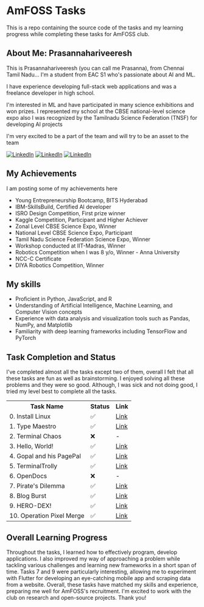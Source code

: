 # AmFOSS Tasks
This is a repo containing the source code of the tasks and my learning progress while completing these tasks for AmFOSS club.

## About Me: Prasannahariveeresh
This is Prasannahariveeresh (you can call me Prasanna), from Chennai Tamil Nadu... I'm a student from EAC S1 who's passionate about AI and ML.

I have experience developing full-stack web applications and was a freelance developer in high school.

I'm interested in ML and have participated in many science exhibitions and won prizes. I represented my school at the CBSE national-level science expo also I was recognized by the Tamilnadu Science Federation (TNSF) for developing AI projects

I'm very excited to be a part of the team and will try to be an asset to the team

<a href="https://www.linkedin.com/in/prasannahariveeresh-jeyaveerapandian/"><img src="https://img.shields.io/badge/Linkedin-0077b5?style=flat&logo=linkedin" alt="LinkedIn" /></a>
<a href="https://www.github.com/Prasannahariveeresh/"><img src="https://img.shields.io/badge/Github-010409?style=flat&logo=github" alt="LinkedIn" /></a>
<a href="https://www.kaggle.com/prasanna2209"><img src="https://img.shields.io/badge/Kaggle-20BEFF?style=flat&logo=kaggle" alt="LinkedIn" /></a>

## My Achievements
I am posting some of my achievements here
- Young Entrepreneurship Bootcamp, BITS Hyderabad
- IBM-SkillsBuild, Certified AI developer
- ISRO Design Competition, First prize winner
- Kaggle Competition, Participant and Higher Achiever
- Zonal Level CBSE Science Expo, Winner
- National Level CBSE Science Expo, Participant
- Tamil Nadu Science Federation Science Expo, Winner
- Workshop conducted at IIT-Madras, Winner
- Robotics Competition when I was 8 y/o, Winner - Anna University
- NCC-C Certificate
- DIYA Robotics Competition, Winner

## My skills
- Proficient in Python, JavaScript, and R
- Understanding of Artificial Intelligence, Machine Learning, and Computer Vision concepts
- Experience with data analysis and visualization tools such as Pandas, NumPy, and Matplotlib
- Familiarity with deep learning frameworks including TensorFlow and PyTorch

## Task Completion and Status
I've completed almost all the tasks except two of them, overall I felt that all these tasks are fun as well as brainstorming. I enjoyed solving all these problems and they were so good. Although, I was sick and not doing good, I tried my level best to complete all the tasks.

<table>
    <tr>
        <th>Task Name</th>
        <th>Status</th>
        <th>Link</th>
    </tr>
    <tr>
        <td>0. Install Linux</td>
        <td>✅</td>
        <td><a href="https://github.com/Prasannahariveeresh/amfoss-tasks/tree/main/task-00">Link</a></td>
    </tr>
    <tr>
        <td>1. Type Maestro</td>
        <td>✅</td>
        <td><a href="https://github.com/Prasannahariveeresh/amfoss-tasks/tree/main/task-01">Link</a></td>
    </tr>
    <tr>
        <td>2. Terminal Chaos</td>
        <td>❌</td>
        <td>-</td>
    </tr>
    <tr>
        <td>3. Hello, World!</td>
        <td>✅</td>
        <td><a href="https://github.com/Prasannahariveeresh/amfoss-tasks/tree/main/task-03">Link</a></td>
    </tr>
    <tr>
        <td>4. Gopal and his PagePal</td>
        <td>✅</td>
        <td><a href="https://github.com/Prasannahariveeresh/amfoss-tasks/tree/main/task-04">Link</a></td>
    </tr>
    <tr>
        <td>5. TerminalTrolly</td>
        <td>✅</td>
        <td><a href="https://github.com/Prasannahariveeresh/amfoss-tasks/tree/main/task-05">Link</a></td>
    </tr>
    <tr>
        <td>6. OpenDocs</td>
        <td>❌</td>
        <td>-</td>
    </tr>
    <tr>
        <td>7. Pirate's Dilemma</td>
        <td>✅</td>
        <td><a href="https://github.com/Prasannahariveeresh/amfoss-tasks/tree/main/task-07">Link</a></td>
    </tr>
    <tr>
        <td>8. Blog Burst</td>
        <td>✅</td>
        <td><a href="https://github.com/Prasannahariveeresh/amfoss-tasks/tree/main/task-08">Link</a></td>
    </tr>
    <tr>
        <td>9. HERO-DEX!</td>
        <td>✅</td>
        <td><a href="https://github.com/Prasannahariveeresh/amfoss-tasks/tree/main/task-09">Link</a></td>
    </tr>
    <tr>
        <td>10. Operation Pixel Merge</td>
        <td>✅</td>
        <td><a href="https://github.com/Prasannahariveeresh/amfoss-tasks/tree/main/task-10">Link</a></td>
    </tr>
</table>

## Overall Learning Progress
Throughout the tasks, I learned how to effectively program, develop applications. I also improved my way of approaching a problem while tackling various challenges and learning new frameworks in a short span of time. Tasks 7 and 9 were particularly interesting, allowing me to experiment with Flutter for developing an eye-catching mobile app and scraping data from a website. Overall, these tasks have matched my skills and experience, preparing me well for AmFOSS's recruitment. I'm excited to work with the club on research and open-source projects. Thank you!